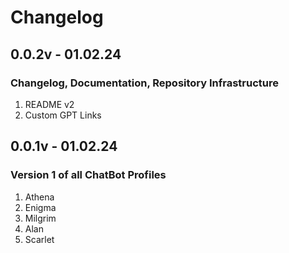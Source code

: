 # Changelog 

## 0.0.2v - 01.02.24

### Changelog, Documentation, Repository Infrastructure

1. README v2
2. Custom GPT Links

## 0.0.1v - 01.02.24

### Version 1 of all ChatBot Profiles

1. Athena
2. Enigma
3. Milgrim
4. Alan 
5. Scarlet